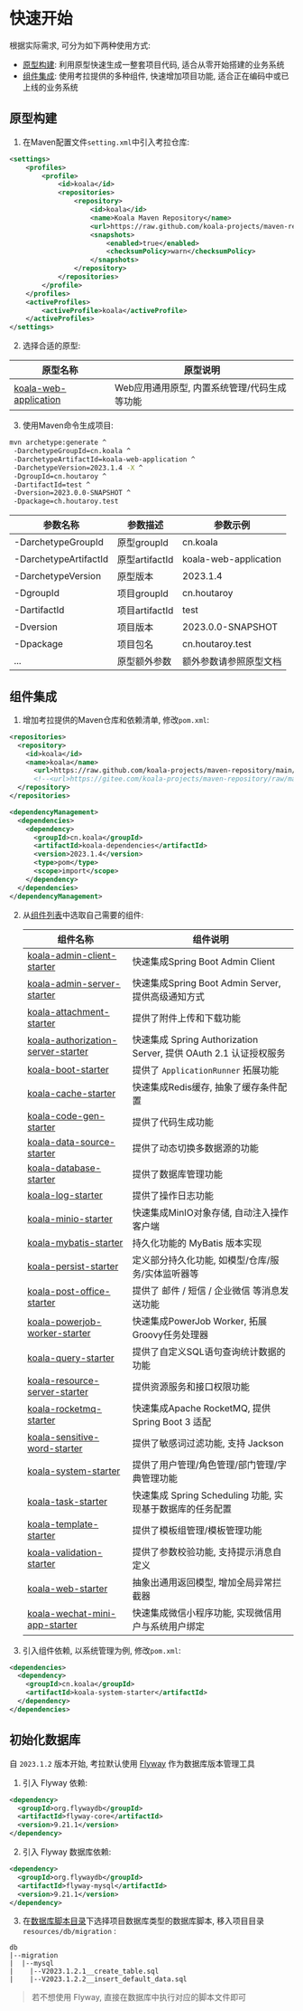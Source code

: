 # 快速开始

根据实际需求, 可分为如下两种使用方式:

- [原型构建](#原型构建): 利用原型快速生成一整套项目代码, 适合从零开始搭建的业务系统
- [组件集成](#组件集成): 使用考拉提供的多种组件, 快速增加项目功能, 适合正在编码中或已上线的业务系统

## 原型构建

1. 在Maven配置文件`setting.xml`中引入考拉仓库:

```xml
<settings>
    <profiles>
        <profile>
            <id>koala</id>
            <repositories>
                <repository>
                    <id>koala</id>
                    <name>Koala Maven Repository</name>
                    <url>https://raw.github.com/koala-projects/maven-repositories/snapshot/</url>
                    <snapshots>
                        <enabled>true</enabled>
                        <checksumPolicy>warn</checksumPolicy>
                    </snapshots>
                </repository>
            </repositories>
        </profile>
    </profiles>
    <activeProfiles>
        <activeProfile>koala</activeProfile>
    </activeProfiles>
</settings>
```

2. 选择合适的原型:

| 原型名称                                                     | 原型说明                                     |
| ------------------------------------------------------------ | -------------------------------------------- |
| [koala-web-application](https://github.com/koala-projects/koala/tree/main/koala-archetypes/koala-web-application) | Web应用通用原型, 内置系统管理/代码生成等功能 |

3. 使用Maven命令生成项目:

```bash
mvn archetype:generate ^
 -DarchetypeGroupId=cn.koala ^
 -DarchetypeArtifactId=koala-web-application ^
 -DarchetypeVersion=2023.1.4 -X ^
 -DgroupId=cn.houtaroy ^
 -DartifactId=test ^
 -Dversion=2023.0.0-SNAPSHOT ^
 -Dpackage=ch.houtaroy.test
```

| 参数名称              | 参数描述       | 参数示例               |
| --------------------- | -------------- | ---------------------- |
| -DarchetypeGroupId    | 原型groupId    | cn.koala               |
| -DarchetypeArtifactId | 原型artifactId | koala-web-application  |
| -DarchetypeVersion    | 原型版本       | 2023.1.4      |
| -DgroupId             | 项目groupId    | cn.houtaroy            |
| -DartifactId          | 项目artifactId | test                   |
| -Dversion             | 项目版本       | 2023.0.0-SNAPSHOT      |
| -Dpackage             | 项目包名       | cn.houtaroy.test       |
| ...                   | 原型额外参数   | 额外参数请参照原型文档 |

## 组件集成

1. 增加考拉提供的Maven仓库和依赖清单, 修改`pom.xml`:

```xml
<repositories>
  <repository>
    <id>koala</id>
    <name>koala</name>
      <url>https://raw.github.com/koala-projects/maven-repository/main/releases/</url>
      <!--<url>https://gitee.com/koala-projects/maven-repository/raw/main/releases/</url>-->
  </repository>
</repositories>

<dependencyManagement>
  <dependencies>
    <dependency>
      <groupId>cn.koala</groupId>
      <artifactId>koala-dependencies</artifactId>
      <version>2023.1.4</version>
      <type>pom</type>
      <scope>import</scope>
    </dependency>
  </dependencies>
</dependencyManagement>
```

2. 从[组件列表](#组件列表)中选取自己需要的组件:

   | 组件名称                                                     | 组件说明                                                     |
   | ------------------------------------------------------------ | ------------------------------------------------------------ |
   | [koala-admin-client-starter](/components/koala-admin-client-starter.md) | 快速集成Spring Boot Admin Client                             |
   | [koala-admin-server-starter](/components/koala-admin-server-starter) | 快速集成Spring Boot Admin Server, 提供高级通知方式           |
   | [koala-attachment-starter](/components/koala-attachment-starter) | 提供了附件上传和下载功能                                     |
   | [koala-authorization-server-starter](/components/koala-authorization-server-starter) | 快速集成 Spring Authorization Server, 提供 OAuth 2.1 认证授权服务 |
   | [koala-boot-starter](/components/koala-boot-starter)         | 提供了 `ApplicationRunner` 拓展功能                          |
   | [koala-cache-starter](/components/koala-cache-starter)       | 快速集成Redis缓存, 抽象了缓存条件配置                        |
   | [koala-code-gen-starter](/components/koala-code-gen-starter) | 提供了代码生成功能                                           |
   | [koala-data-source-starter](/components/koala-data-source-starter) | 提供了动态切换多数据源的功能                                 |
   | [koala-database-starter](/components/koala-database-starter) | 提供了数据库管理功能                                         |
   | [koala-log-starter](/components/koala-log-starter)           | 提供了操作日志功能                                           |
   | [koala-minio-starter](/components/koala-minio-starter)       | 快速集成MinIO对象存储, 自动注入操作客户端                    |
   | [koala-mybatis-starter](/components/koala-mybatis-starter)   | 持久化功能的 MyBatis 版本实现                                |
   | [koala-persist-starter](/components/koala-persist-starter)   | 定义部分持久化功能, 如模型/仓库/服务/实体监听器等            |
   | [koala-post-office-starter](/components/koala-post-office-starter) | 提供了 邮件 / 短信 / 企业微信 等消息发送功能                 |
   | [koala-powerjob-worker-starter](/components/koala-powerjob-worker-starter) | 快速集成PowerJob Worker, 拓展Groovy任务处理器                |
   | [koala-query-starter](/components/koala-query-starter)       | 提供了自定义SQL语句查询统计数据的功能                        |
   | [koala-resource-server-starter](/components/koala-resource-server-starter) | 提供资源服务和接口权限功能                                   |
   | [koala-rocketmq-starter](/components/koala-rocketmq-starter) | 快速集成Apache RocketMQ, 提供 Spring Boot 3 适配             |
   | [koala-sensitive-word-starter](/components/koala-sensitive-word-starter) | 提供了敏感词过滤功能, 支持 Jackson                           |
   | [koala-system-starter](/components/koala-system-starter)     | 提供了用户管理/角色管理/部门管理/字典管理功能                |
   | [koala-task-starter](/components/koala-task-starter)         | 快速集成 Spring Scheduling 功能, 实现基于数据库的任务配置    |
   | [koala-template-starter](/components/koala-template-starter) | 提供了模板组管理/模板管理功能                                |
   | [koala-validation-starter](/components/koala-validation-starter) | 提供了参数校验功能, 支持提示消息自定义                       |
   | [koala-web-starter](/components/koala-web-starter)           | 抽象出通用返回模型, 增加全局异常拦截器                       |
   | [koala-wechat-mini-app-starter](/components/koala-wechat-mini-app-starter) | 快速集成微信小程序功能, 实现微信用户与系统用户绑定           |
   
3. 引入组件依赖, 以系统管理为例, 修改`pom.xml`:

```xml
<dependencies>
  <dependency>
    <groupId>cn.koala</groupId>
    <artifactId>koala-system-starter</artifactId>
  </dependency>
</dependencies>
```

## 初始化数据库

自 `2023.1.2` 版本开始, 考拉默认使用 [Flyway](https://github.com/flyway/flyway) 作为数据库版本管理工具

1. 引入 Flyway 依赖:

```xml
<dependency>
  <groupId>org.flywaydb</groupId>
  <artifactId>flyway-core</artifactId>
  <version>9.21.1</version>
</dependency>
```

2. 引入 Flyway 数据库依赖:

```xml
<dependency>
  <groupId>org.flywaydb</groupId>
  <artifactId>flyway-mysql</artifactId>
  <version>9.21.1</version>
</dependency>
```

3. 在[数据库脚本目录](https://github.com/koala-projects/koala/tree/main/db/migration)下选择项目数据库类型的数据库脚本, 移入项目目录 `resources/db/migration` :

```
db
|--migration
|  |--mysql
|    |--V2023.1.2.1__create_table.sql
|    |--V2023.1.2.2__insert_default_data.sql
```

>  若不想使用 Flyway, 直接在数据库中执行对应的脚本文件即可
